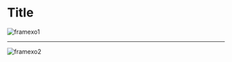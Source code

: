 #  Title

<img src="https://user-images.githubusercontent.com/114150640/234104738-23dcec62-558f-4e3b-9278-dc35564ea63f.png" alt="framexo1">

---

![framexo2](https://user-images.githubusercontent.com/114150640/234104710-f48a188d-7d2a-4f79-b522-5558648dbd22.png)




